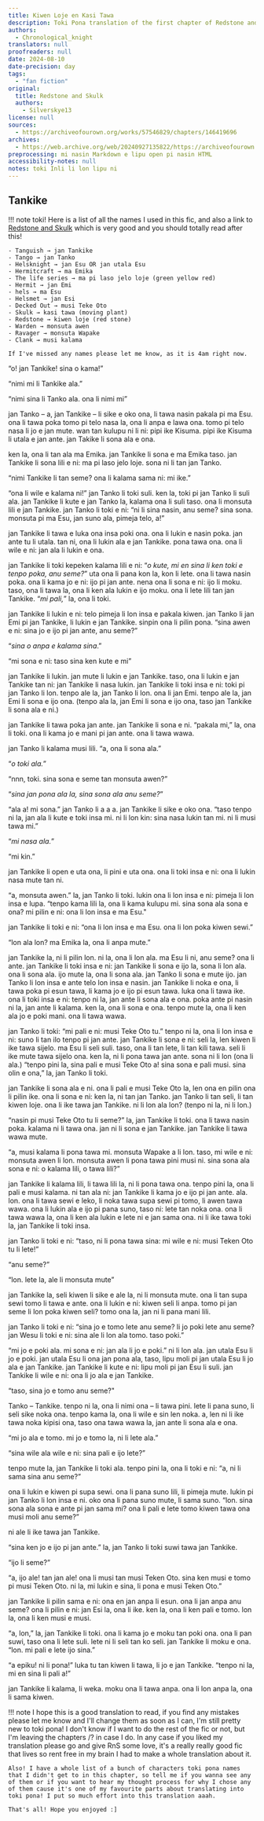 ```yaml
---
title: Kiwen Loje en Kasi Tawa
description: Toki Pona translation of the first chapter of Redstone and Skulk!
authors:
  - Chronological_knight
translators: null
proofreaders: null
date: 2024-08-10
date-precision: day
tags:
  - "fan fiction"
original:
  title: Redstone and Skulk
  authors:
    - Silverskye13
license: null
sources:
  - https://archiveofourown.org/works/57546829/chapters/146419696
archives:
  - https://web.archive.org/web/20240927135822/https://archiveofourown.org/works/57546829/chapters/146419696
preprocessing: mi nasin Markdown e lipu open pi nasin HTML
accessibility-notes: null
notes: toki Inli li lon lipu ni
---
```


## Tankike

!!! note
    toki! Here is a list of all the names I used in this fic, and also a link to [Redstone and Skulk](https://archiveofourown.org/works/40498818/chapters/101461932) which is very good and you should totally read after this!

    - Tanguish → jan Tankike
    - Tango → jan Tanko
    - Helsknight → jan Esu OR jan utala Esu
    - Hermitcraft → ma Emika
    - The life series → ma pi laso jelo loje (green yellow red)
    - Hermit → jan Emi
    - hels → ma Esu
    - Helsmet → jan Esi
    - Decked Out → musi Teke Oto
    - Skulk → kasi tawa (moving plant)
    - Redstone → kiwen loje (red stone)
    - Warden → monsuta awen
    - Ravager → monsuta Wapake
    - Clank → musi kalama

    If I've missed any names please let me know, as it is 4am right now.

“o! jan Tankike! sina o kama!”

“nimi mi li Tankike ala.”

“nimi sina li Tanko ala. ona li nimi mi”

jan Tanko – a, jan Tankike – li sike e oko ona, li tawa nasin pakala pi ma Esu. ona li tawa poka tomo pi telo nasa la, ona li anpa e lawa ona. tomo pi telo nasa li jo e jan mute. wan tan kulupu ni li ni: pipi ike Kisuma. pipi ike Kisuma li utala e jan ante. jan Takike li sona ala e ona.

ken la, ona li tan ala ma Emika. jan Tankike li sona e ma Emika taso. jan Tankike li sona lili e ni: ma pi laso jelo loje. sona ni li tan jan Tanko.

“nimi Tankike li tan seme? ona li kalama sama ni: mi ike.”

“ona li wile e kalama ni!” jan Tanko li toki suli. ken la, toki pi jan Tanko li suli ala. jan Tankike li kute e jan Tanko la, kalama ona li suli taso. ona li monsuta lili e jan Tankike. jan Tanko li toki e ni: “ni li sina nasin, anu seme? sina sona. monsuta pi ma Esu, jan suno ala, pimeja telo, a!”

jan Tankike li tawa e luka ona insa poki ona. ona li lukin e nasin poka. jan ante tu li utala. tan ni, ona li lukin ala e jan Tankike. pona tawa ona. ona li wile e ni: jan ala li lukin e ona.

jan Tankike li toki kepeken kalama lili e ni: “*o kute, mi en sina li ken toki e tenpo poka, anu seme?*” uta ona li pana kon la, kon li lete. ona li tawa nasin poka. ona li kama jo e ni: ijo pi jan ante. nena ona li sona e ni: ijo li moku. taso, ona li tawa la, ona li ken ala lukin e ijo moku. ona li lete lili tan jan Tankike. “*mi pali,*” la, ona li toki.

jan Tankike li lukin e ni: telo pimeja li lon insa e pakala kiwen. jan Tanko li jan Emi pi jan Tankike, li lukin e jan Tankike. sinpin ona li pilin pona. “sina awen e ni: sina jo e ijo pi jan ante, anu seme?”

“*sina o anpa e kalama sina*.”

“mi sona e ni: taso sina ken kute e mi”

jan Tankike li lukin. jan mute li lukin e jan Tankike. taso, ona li lukin e jan Tankike tan ni: jan Tankike li nasa lukin. jan Tankike li toki insa e ni: toki pi jan Tanko li lon. tenpo ale la, jan Tanko li lon. ona li jan Emi. tenpo ale la, jan Emi li sona e ijo ona. (tenpo ala la, jan Emi li sona e ijo ona, taso jan Tankike li sona ala e ni.)

jan Tankike li tawa poka jan ante. jan Tankike li sona e ni. “pakala mi,” la, ona li toki. ona li kama jo e mani pi jan ante. ona li tawa wawa.

jan Tanko li kalama musi lili. “a, ona li sona ala.”

“*o toki ala.*”

“nnn, toki. sina sona e seme tan monsuta awen?”

“*sina jan pona ala la, sina sona ala anu seme?*”

“ala a! mi sona.” jan Tanko li a a a. jan Tankike li sike e oko ona. “taso tenpo ni la, jan ala li kute e toki insa mi. ni li lon kin: sina nasa lukin tan mi. ni li musi tawa mi.”

“*mi nasa ala.*”

“mi kin.”

jan Tankike li open e uta ona, li pini e uta ona. ona li toki insa e ni: ona li lukin nasa mute tan ni.

“a, monsuta awen.” la, jan Tanko li toki. lukin ona li lon insa e ni: pimeja li lon insa e lupa. “tenpo kama lili la, ona li kama kulupu mi. sina sona ala sona e ona? mi pilin e ni: ona li lon insa e ma Esu."

jan Tankike li toki e ni: “ona li lon insa e ma Esu. ona li lon poka kiwen sewi.”

“lon ala lon? ma Emika la, ona li anpa mute.”

jan Tankike la, ni li pilin lon. ni la, ona li lon ala. ma Esu li ni, anu seme? ona li ante. jan Tankike li toki insa e ni: jan Tankike li sona e ijo la, sona li lon ala. ona li sona ala. ijo mute la, ona li sona ala. jan Tanko li sona e mute ijo. jan Tanko li lon insa e ante telo lon insa e nasin. jan Tankike li noka e ona, li tawa poka pi esun tawa, li kama jo e ijo pi esun tawa. luka ona li tawa ike. ona li toki insa e ni: tenpo ni la, jan ante li sona ala e ona. poka ante pi nasin ni la, jan ante li kalama. ken la, ona li sona e ona. tenpo mute la, ona li ken ala jo e poki mani. ona li tawa wawa.

jan Tanko li toki: “mi pali e ni: musi Teke Oto tu.” tenpo ni la, ona li lon insa e ni: suno li tan ilo tenpo pi jan ante. jan Tankike li sona e ni: seli la, len kiwen li ike tawa sijelo. ma Esu li seli suli. taso, ona li tan lete, li tan kili tawa. seli li ike mute tawa sijelo ona. ken la, ni li pona tawa jan ante. sona ni li lon (ona li ala.) “tenpo pini la, sina pali e musi Teke Oto a! sina sona e pali musi. sina olin e ona,” la, jan Tanko li toki.

jan Tankike li sona ala e ni. ona li pali e musi Teke Oto la, len ona en pilin ona li pilin ike. ona li sona e ni: ken la, ni tan jan Tanko. jan Tanko li tan seli, li tan kiwen loje. ona li ike tawa jan Tankike. ni li lon ala lon? (tenpo ni la, ni li lon.)

“nasin pi musi Teke Oto tu li seme?” la, jan Tankike li toki. ona li tawa nasin poka. kalama ni li tawa ona. jan ni li sona e jan Tankike. jan Tankike li tawa wawa mute.

“a, musi kalama li pona tawa mi. monsuta Wapake a li lon. taso, mi wile e ni: monsuta awen li lon. monsuta awen li pona tawa pini musi ni. sina sona ala sona e ni: o kalama lili, o tawa lili?”

jan Tankike li kalama lili, li tawa lili la, ni li pona tawa ona. tenpo pini la, ona li pali e musi kalama. ni tan ala ni: jan Tankike li kama jo e ijo pi jan ante. ala. lon. ona li tawa sewi e leko, li noka tawa supa sewi pi tomo, li awen tawa wawa. ona li lukin ala e ijo pi pana suno, taso ni: lete tan noka ona. ona li tawa wawa la, ona li ken ala lukin e lete ni e jan sama ona. ni li ike tawa toki la, jan Tankike li toki insa.

jan Tanko li toki e ni: “taso, ni li pona tawa sina: mi wile e ni: musi Teken Oto tu li lete!”

“anu seme?”

“lon. lete la, ale li monsuta mute”

jan Tankike la, seli kiwen li sike e ale la, ni li monsuta mute. ona li tan supa sewi tomo li tawa e ante. ona li lukin e ni: kiwen seli li anpa. tomo pi jan seme li lon poka kiwen seli? tomo ona la, jan ni li pana mani lili.

jan Tanko li toki e ni: “sina jo e tomo lete anu seme? li jo poki lete anu seme? jan Wesu li toki e ni: sina ale li lon ala tomo. taso poki.”

“mi jo e poki ala. mi sona e ni: jan ala li jo e poki.” ni li lon ala. jan utala Esu li jo e poki. jan utala Esu li ona jan pona ala, taso, lipu moli pi jan utala Esu li jo ala e jan Tankike. jan Tankike li kute e ni: lipu moli pi jan Esu li suli. jan Tankike li wile e ni: ona li jo ala e jan Tankike.

“taso, sina jo e tomo anu seme?"

Tanko – Tankike. tenpo ni la, ona li nimi ona – li tawa pini. lete li pana suno, li seli sike noka ona. tenpo kama la, ona li wile e sin len noka. a, len ni li ike tawa noka kipisi ona, taso ona tawa wawa la, jan ante li sona ala e ona.

“mi jo ala e tomo. mi jo e tomo la, ni li lete ala.”

“sina wile ala wile e ni: sina pali e ijo lete?”

tenpo mute la, jan Tankike li toki ala. tenpo pini la, ona li toki e ni: “a, ni li sama sina anu seme?”

ona li lukin e kiwen pi supa sewi. ona li pana suno lili, li pimeja mute. lukin pi jan Tanko li lon insa e ni. oko ona li pana suno mute, li sama suno. “lon. sina sona ala sona e ante pi jan sama mi? ona li pali e lete tomo kiwen tawa ona musi moli anu seme?”

ni ale li ike tawa jan Tankike.

“sina ken jo e ijo pi jan ante.” la, jan Tanko li toki suwi tawa jan Tankike.

“ijo li seme?”

“a, ijo ale! tan jan ale! ona li musi tan musi Teken Oto. sina ken musi e tomo pi musi Teken Oto. ni la, mi lukin e sina, li pona e musi Teken Oto.”

jan Tankike li pilin sama e ni: ona en jan anpa li esun. ona li jan anpa anu seme? ona li pilin e ni: jan Esi la, ona li ike. ken la, ona li ken pali e tomo. lon la, ona li ken musi e musi.

“a, lon,” la, jan Tankike li toki. ona li kama jo e moku tan poki ona. ona li pan suwi, taso ona li lete suli. lete ni li seli tan ko seli. jan Tankike li moku e ona. “lon. mi pali e lete ijo sina.”

“a epiku! ni li pona!” luka tu tan kiwen li tawa, li jo e jan Tankike. “tenpo ni la, mi en sina li pali a!”

jan Tankike li kalama, li weka. moku ona li tawa anpa. ona li lon anpa la, ona li sama kiwen.

!!! note
    I hope this is a good translation to read, if you find any mistakes please let me know and I'll change them as soon as I can, I'm still pretty new to toki pona! I don't know if I want to do the rest of the fic or not, but I'm leaving the chapters /? in case I do. In any case if you liked my translation please go and give RnS some love, it's a really really good fic that lives so rent free in my brain I had to make a whole translation about it.

    Also! I have a whole list of a bunch of characters toki pona names that I didn't get to in this chapter, so tell me if you wanna see any of them or if you want to hear my thought process for why I chose any of them cause it's one of my favourite parts about translating into toki pona! I put so much effort into this translation aaah.

    That's all! Hope you enjoyed :]